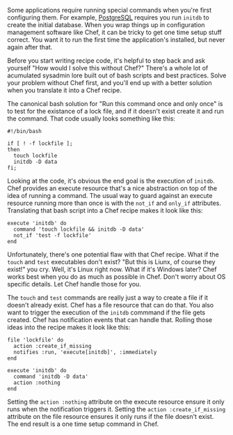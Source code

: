 <!--
title: How to do one time setup with Chef
created: 5 August 2014 - 7:44 am
updated: 5 August 2014 - 8:46 pm
publish: 5 August 2014
slug: chef-runonce
tags: coding, chef
-->

Some applications require running special commands when you're first configuring
them. For example, [PostgreSQL][] requires you run `initdb` to create the
initial database. When you wrap things up in configuration management software
like Chef, it can be tricky to get one time setup stuff correct. You want it
to run the first time the application's installed, but never again after that.

Before you start writing recipe code, it's helpful to step back and ask yourself
"How would I solve this without Chef?" There's a whole lot of acumulated
sysadmin lore built out of bash scripts and best practices. Solve your problem
without Chef first, and you'll end up with a better solution when you translate
it into a Chef recipe.

The canonical bash solution for "Run this command once and only once" is to test
for the existance of a lock file, and if it doesn't exist create it and run the
command. That code usually looks something like this:

    #!/bin/bash

    if [ ! -f lockfile ];
    then
      touch lockfile
      initdb -D data
    fi;

Looking at the code, it's obvious the end goal is the execution of `initdb`.
Chef provides an execute resource that's a nice abstraction on top of the idea
of running a command. The usual way to guard against an execute resource
running more than once is with the `not_if` and `only_if` attributes.
Translating that bash script into a Chef recipe makes it look like this:

    execute 'initdb' do
      command 'touch lockfile && initdb -D data'
      not_if 'test -f lockfile'
    end

Unfortunately, there's one potential flaw with that Chef recipe. What if the
`touch` and `test` executables don't exist? "But this is Liunx, of course they
exist!" you cry. Well, it's Linux right now. What if it's Windows later? Chef
works best when you do as much as possible in Chef. Don't worry about OS
specific details. Let Chef handle those for you.

The `touch` and `test` commands are really just a way to create a file if it
doesn't already exist. Chef has a file resource that can do that. You also
want to trigger the execution of the `initdb` commmand if the file gets created.
Chef has notification events that can handle that. Rolling those ideas into
the recipe makes it look like this:

    file 'lockfile' do
      action :create_if_missing
      notifies :run, 'execute[initdb]', :immediately
    end

    execute 'initdb' do
      command 'initdb -D data'
      action :nothing
    end

Setting the `action :nothing` attribute on the execute resource ensure it only
runs when the notification triggers it. Setting the `action :create_if_missing`
attribute on the file resource ensures it only runs if the file doesn't exist.
The end result is a one time setup command in Chef.


[PostgreSQL]: http://www.postgresql.org/docs/9.3/static/app-initdb.html "PostgreSQL: initdb - create a new PostgreSQL database cluster"
